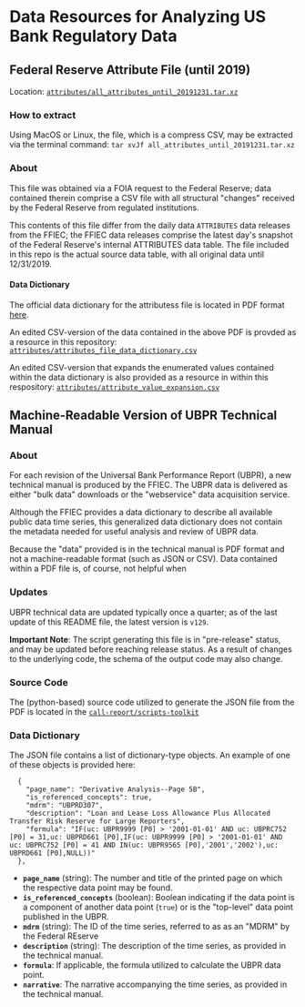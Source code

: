 # Data Resources for Analyzing US Bank Regulatory Data

## Federal Reserve Attribute File (until 2019)
Location: [`attributes/all_attributes_until_20191231.tar.xz`](https://github.com/call-report/data-resources/raw/main/attributes/all_attributes_until_20191231.tar.xz)

### How to extract

Using MacOS or Linux, the file, which is a compress CSV, may be extracted via the terminal command: `tar xvJf all_attributes_until_20191231.tar.xz`

### About

This file was obtained via a FOIA request to the Federal Reserve; data contained therein comprise a CSV file with all structural "changes" received by the Federal Reserve from regulated institutions. 


This contents of this file differ from the daily data `ATTRIBUTES` data releases from the FFIEC; the FFIEC data releases comprise the latest day's snapshot of the Federal Reserve's internal ATTRIBUTES data table. The file included in this repo is the actual source data table, with all original data until 12/31/2019.

#### Data Dictionary

The official data dictionary for the attributess file is located in PDF format [here](https://www.ffiec.gov/nicpubweb/content/DataDownload/NPW%20Data%20Dictionary.pdf).

An edited CSV-version of the data contained in the above PDF is provded as a resource in this repository: [`attributes/attributes_file_data_dictionary.csv`](https://github.com/call-report/data-resources/raw/main/attributes/attributes_file_data_dictionary.csv)

An edited CSV-version that expands the enumerated values contained within the data dictionary is also provided as a resource in within this respository: [`attributes/attribute_value_expansion.csv`](https://github.com/call-report/data-resources/raw/main/attributes/attribute_value_expansion.csv)

## Machine-Readable Version of UBPR Technical Manual

### About

For each revision of the Universal Bank Performance Report (UBPR), a new technical manual is produced by the FFIEC. The UBPR data is delivered as either "bulk data" downloads or the "webservice" data acquisition service.

Although the FFIEC provides a data dictionary to describe all available public data time series, this generalized data dictionary does not contain the metadata needed for useful analysis and review of UBPR data.

Because the "data" provided is in the technical manual is PDF format and not a machine-readable format (such as JSON or CSV). Data contained within a PDF file is, of course, not helpful when 

### Updates

UBPR technical data are updated typically once a quarter; as of the last update of this README file, the latest version is `v129`. 

__Important Note__: The script generating this file is in "pre-release" status, and may be updated before reaching release status. As a result of changes to the underlying code, the schema of the output code may also change.

### Source Code

The (python-based) source code utilized to generate the JSON file from the PDF is located in the [`call-report/scripts-toolkit`](https://github.com/call-report/ubpr_technical_manual_parser)

### Data Dictionary

The JSON file contains a list of dictionary-type objects. An example of one of these objects is provided here:

```
  {
    "page_name": "Derivative Analysis--Page 5B",
    "is_referenced_concepts": true,
    "mdrm": "UBPRD307",
    "description": "Loan and Lease Loss Allowance Plus Allocated Transfer Risk Reserve for Large Reporters",
    "formula": "IF(uc: UBPR9999 [P0] > '2001-01-01' AND uc: UBPRC752 [P0] = 31,uc: UBPRD661 [P0],IF(uc: UBPR9999 [P0] > '2001-01-01' AND uc: UBPRC752 [P0] = 41 AND IN(uc: UBPR9565 [P0],'2001','2002'),uc: UBPRD661 [P0],NULL))"
  },
```

- __`page_name`__ (string): The number and title of the printed page on which the respective data point may be found.
- __`is_referenced_concepts`__ (boolean): Boolean indicating if the data point is a component of another data point (`true`) or is the "top-level" data point published in the UBPR.
- __`mdrm`__ (string): The ID of the time series, referred to as as an "MDRM" by the Federal REserve
- __`description`__ (string): The description of the time series, as provided in the technical manual.
- __`formula`__: If applicable, the formula utilized to calculate the UBPR data point.
- __`narrative`__: The narrative accompanying the time series, as provided in the technical manual.